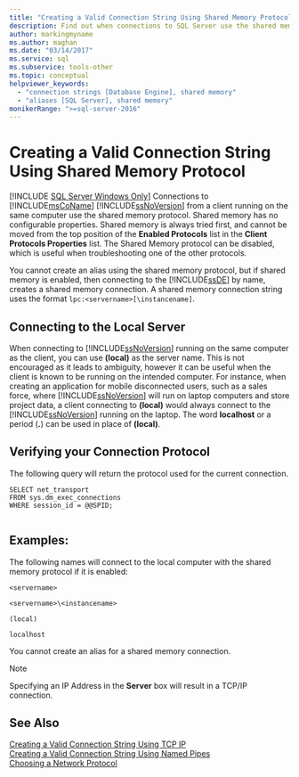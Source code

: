 ```yaml
---
title: "Creating a Valid Connection String Using Shared Memory Protocol"
description: Find out when connections to SQL Server use the shared memory protocol and how to create a valid connection string for this protocol.
author: markingmyname
ms.author: maghan
ms.date: "03/14/2017"
ms.service: sql
ms.subservice: tools-other
ms.topic: conceptual
helpviewer_keywords:
  - "connection strings [Database Engine], shared memory"
  - "aliases [SQL Server], shared memory"
monikerRange: ">=sql-server-2016"
---
```

# Creating a Valid Connection String Using Shared Memory Protocol
[!INCLUDE [SQL Server Windows Only](../../includes/applies-to-version/sql-windows-only.md)]
  Connections to [!INCLUDE[msCoName](../../includes/msconame-md.md)] [!INCLUDE[ssNoVersion](../../includes/ssnoversion-md.md)] from a client running on the same computer use the shared memory protocol. Shared memory has no configurable properties. Shared memory is always tried first, and cannot be moved from the top position of the **Enabled Protocols** list in the **Client Protocols Properties** list. The Shared Memory protocol can be disabled, which is useful when troubleshooting one of the other protocols.  
  
 You cannot create an alias using the shared memory protocol, but if shared memory is enabled, then connecting to the [!INCLUDE[ssDE](../../includes/ssde-md.md)] by name, creates a shared memory connection. A shared memory connection string uses the format `lpc:<servername>[\instancename]`.  
  
## Connecting to the Local Server  
 When connecting to [!INCLUDE[ssNoVersion](../../includes/ssnoversion-md.md)] running on the same computer as the client, you can use **(local)** as the server name. This is not encouraged as it leads to ambiguity, however it can be useful when the client is known to be running on the intended computer. For instance, when creating an application for mobile disconnected users, such as a sales force, where [!INCLUDE[ssNoVersion](../../includes/ssnoversion-md.md)] will run on laptop computers and store project data, a client connecting to **(local)** would always connect to the [!INCLUDE[ssNoVersion](../../includes/ssnoversion-md.md)] running on the laptop. The word **localhost** or a period (**.**) can be used in place of **(local)**.  
  
## Verifying your Connection Protocol  
 The following query will return the protocol used for the current connection.  
  
```  
SELECT net_transport   
FROM sys.dm_exec_connections   
WHERE session_id = @@SPID;  
  
```  
  
## Examples:  
 The following names will connect to the local computer with the shared memory protocol if it is enabled:  
  
 `<servername>`  
  
 `<servername>\<instancename>`  
  
 `(local)`  
  
 `localhost`  
  
 You cannot create an alias for a shared memory connection.  
  
> [!NOTE]  
>  Specifying an IP Address in the **Server** box will result in a TCP/IP connection.  
  
## See Also  
 [Creating a Valid Connection String Using TCP IP](../../tools/configuration-manager/creating-a-valid-connection-string-using-tcp-ip.md)   
 [Creating a Valid Connection String Using Named Pipes](/previous-versions/sql/sql-server-2016/ms189307(v=sql.130))   
 [Choosing a Network Protocol](/previous-versions/sql/sql-server-2016/ms187892(v=sql.130))  
  
